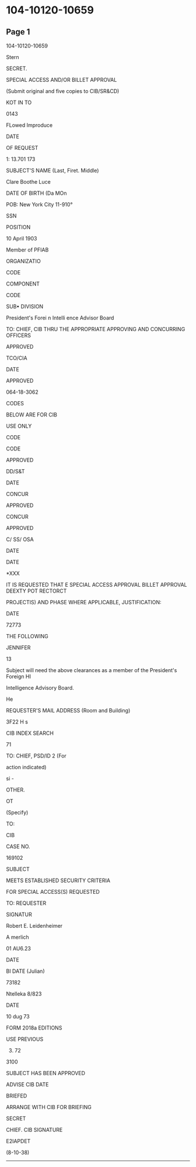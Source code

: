 # 104-10120-10659

## Page 1

104-10120-10659

Stern

SECRET.

SPECIAL ACCESS AND/OR BILLET APPROVAL

(Submit original and five copies to CIB/SR&CD)

KOT IN TO

0143

FLowed Improduce

DATE

OF REQUEST

1: 13.701 173

SUBJECT'S NAME (Last, Firet. Middle)

Clare Boothe Luce

DATE OF BIRTH (Da MOn

POB: New York City 11-910°

SSN

POSITION

10 April 1903

Member of PFIAB

ORGANIZATIO

CODE

COMPONENT

CODE

SUB• DIVISION

President's Forei n Intelli ence Advisor Board

TO: CHIEF, CIB THRU THE APPROPRIATE APPROVING AND CONCURRING OFFICERS

APPROVED

TCO/CIA

DATE

APPROVED

064-18-3062

CODES

BELOW ARE FOR CIB

USE ONLY

CODE

CODE

APPROVED

DD/S&T

DATE

CONCUR

APPROVED

CONCUR

APPROVED

C/ SS/ OSA

DATE

DATE

*XXX

IT IS REQUESTED THAT E SPECIAL ACCESS APPROVAL BILLET APPROVAL DEEXTY POT RECTORCT

PROJECTIS) AND PHASE WHERE APPLICABLE, JUSTIFICATION:

DATE

72773

THE FOLLOWING

JENNIFER

13

Subject will need the above clearances as a member of the President's Foreign HI

Intelligence Advisory Board.

He

REQUESTER'S MAIL ADDRESS (Room and Building)

3F22 H s

CIB INDEX SEARCH

71

TO: CHIEF, PSD/ID 2 (For

action indicated)

si -

OTHER.

OT

(Specify)

TO:

CIB

CASE NO.

169102

SUBJECT

MEETS ESTABLISHED SECURITY CRITERIA

FOR SPECIAL ACCESS(S) REQUESTED

TO: REQUESTER

SIGNATUR

Robert E. Leidenheimer

A merlich

01 AU6.23

DATE

BI DATE (Julian)

73182

Ntelleka 8/823

DATE

10 dug 73

FORM 2018a EDITIONS

USE PREVIOUS

3. 72

3100

SUBJECT HAS BEEN APPROVED

ADVISE CIB DATE

BRIEFED

ARRANGE WITH CIB FOR BRIEFING

SECRET

CHIEF. CIB SIGNATURE

E2IAPDET

(8-10-38)

---


